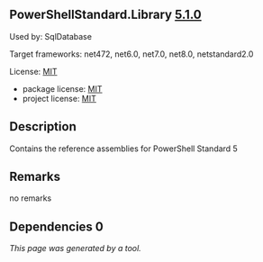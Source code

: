 PowerShellStandard.Library [5.1.0](https://www.nuget.org/packages/PowerShellStandard.Library/5.1.0)
--------------------

Used by: SqlDatabase

Target frameworks: net472, net6.0, net7.0, net8.0, netstandard2.0

License: [MIT](../../../../licenses/mit) 

- package license: [MIT](https://github.com/PowerShell/PowerShell/blob/master/LICENSE.txt) 
- project license: [MIT](https://github.com/PowerShell/PowerShellStandard) 

Description
-----------
Contains the reference assemblies for PowerShell Standard 5

Remarks
-----------
no remarks


Dependencies 0
-----------


*This page was generated by a tool.*